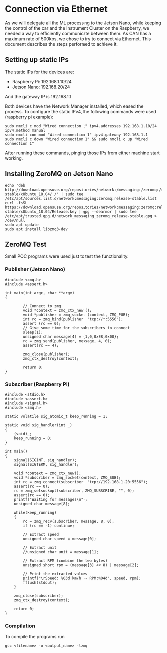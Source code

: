 # Connection via Ethernet

As we will delegate all the ML processing to the Jetson Nano, while keeping the control of the car and the Instrument Cluster on the Raspberry, we needed a way to efficiently communicate between them. As CAN has a maximum rate of 500kbs, we chose to try to connect via Ethernet. This document describes the steps performed to achieve it.

## Setting up static IPs

The static IPs for the devices are:

* Raspberry Pi: 192.168.1.10/24
* Jetson Nano: 192.168.20/24

And the gateway IP is 192.168.1.1

Both devices have the Network Manager installed, which eased the process. To configure the static IPv4, the following commands were used (raspberry pi example):

```
sudo nmcli c mod "Wired connection 1" ipv4.addresses 192.168.1.10/24 ipv4.method manual
sudo nmcli con mod "Wired connection 1" ipv4.gateway 192.168.1.1
sudo nmcli c down "Wired connection 1" && sudo nmcli c up "Wired connection 1"
```

After running these commands, pinging those IPs from either machine start working.

## Installing ZeroMQ on Jetson Nano

```
echo 'deb http://download.opensuse.org/repositories/network:/messaging:/zeromq:/release-stable/xUbuntu_18.04/ /' | sudo tee /etc/apt/sources.list.d/network:messaging:zeromq:release-stable.list
curl -fsSL https://download.opensuse.org/repositories/network:messaging:zeromq:release-stable/xUbuntu_18.04/Release.key | gpg --dearmor | sudo tee /etc/apt/trusted.gpg.d/network_messaging_zeromq_release-stable.gpg > /dev/null
sudo apt update
sudo apt install libzmq3-dev
```

## ZeroMQ Test

Small POC programs were used just to test the functionality.

### Publisher (Jetson Nano)

```
#include <zmq.h>
#include <assert.h>

int main(int argc, char **argv)
{

        // Connect to zmq
        void *context = zmq_ctx_new ();
        void *publisher = zmq_socket (context, ZMQ_PUB);
        int rc = zmq_bind(publisher, "tcp://*:5556");
        assert (rc == 0);
        // Give some time for the subscribers to connect
        sleep(1);
        unsigned char message[4] = {1,0,0xE8,0x00};
        rc = zmq_send(publisher, message, 4, 0);
        assert(rc == 4);

        zmq_close(publisher);
        zmq_ctx_destroy(context);

        return 0;
}
```

### Subscriber (Raspberry Pi)

```
#include <stdio.h>
#include <assert.h>
#include <signal.h>
#include <zmq.h>

static volatile sig_atomic_t keep_running = 1;

static void sig_handler(int _)
{
    (void)_;
    keep_running = 0;
}

int main()
{
    signal(SIGINT, sig_handler);
    signal(SIGTERM, sig_handler);

    void *context = zmq_ctx_new();
    void *subscriber = zmq_socket(context, ZMQ_SUB);
    int rc = zmq_connect(subscriber, "tcp://192.168.1.20:5556");
    assert(rc == 0);
    rc = zmq_setsockopt(subscriber, ZMQ_SUBSCRIBE, "", 0);
    assert(rc == 0);
    printf("Waiting for messages\n");
    unsigned char message[8];

    while(keep_running)
    {
        rc = zmq_recv(subscriber, message, 8, 0);
        if (rc == -1) continue;

        // Extract speed
        unsigned char speed = message[0];

        // Extract unit
        //unsigned char unit = message[1];

        // Extract RPM (combine the two bytes)
        unsigned short rpm = (message[3] << 8) | message[2];

        // Print the extracted values
        printf("\rSpeed: %03d km/h -- RPM:%04d", speed, rpm);
        fflush(stdout);
    }

    zmq_close(subscriber);
    zmq_ctx_destroy(context);

    return 0;
}
```

### Compilation

To compile the programs run

```
gcc <filename> -o <output_name> -lzmq
```